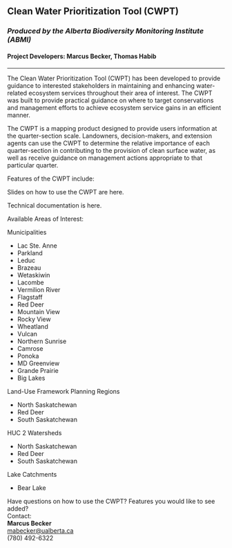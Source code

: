 ## Clean Water Prioritization Tool (CWPT) 
### *Produced by the Alberta Biodiversity Monitoring Institute (ABMI)*
#### Project Developers: Marcus Becker, Thomas Habib

---

The Clean Water Prioritization Tool (CWPT) has been developed to provide guidance to interested stakeholders in maintaining and enhancing water-related ecosystem services throughout their area of interest. The CWPT was built to provide practical guidance on where to target conservations and management efforts to achieve ecosystem service gains in an efficient manner. 

The CWPT is a mapping product designed to provide users information at the quarter-section scale. Landowners, decision-makers, and extension agents can use the CWPT to determine the relative importance of each quarter-section in contributing to the provision of clean surface water, as well as receive guidance on management actions appropriate to that particular quarter. 

Features of the CWPT include:

Slides on how to use the CWPT are here.

Technical documentation is here.

Available Areas of Interest:

Municipalities
+ Lac Ste. Anne 
+ Parkland
+ Leduc
+ Brazeau
+ Wetaskiwin
+ Lacombe
+ Vermilion River
+ Flagstaff
+ Red Deer
+ Mountain View
+ Rocky View
+ Wheatland
+ Vulcan
+ Northern Sunrise
+ Camrose
+ Ponoka
+ MD Greenview
+ Grande Prairie 
+ Big Lakes

Land-Use Framework Planning Regions
+ North Saskatchewan
+ Red Deer
+ South Saskatchewan

HUC 2 Watersheds
+ North Saskatchewan
+ Red Deer
+ South Saskatchewan

Lake Catchments
+ Bear Lake


Have questions on how to use the CWPT? Features you would like to see added?\
Contact:\
**Marcus Becker**\
mabecker@ualberta.ca\
(780) 492-6322








